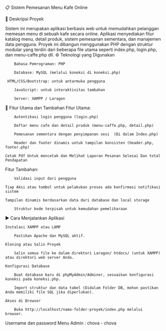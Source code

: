 📋 Sistem Pemesanan Menu Kafe Online

📝 Deskripsi Proyek

Sistem ini merupakan aplikasi berbasis web untuk memudahkan pelanggan memesan menu di sebuah kafe secara online. Aplikasi menyediakan fitur katalog menu, detail produk, sistem pemesanan sementara, dan manajemen data pengguna. Proyek ini dibangun menggunakan PHP dengan struktur modular yang terdiri dari beberapa file utama seperti index.php, login.php, dan menu-caffe.php dll.
⚙️ Teknologi yang Digunakan

    	Bahasa Pemrograman: PHP

    	Database: MySQL (melalui koneksi di koneksi.php)

   	 HTML/CSS/Bootstrap: untuk antarmuka pengguna

    	JavaScript: untuk interaktivitas tambahan 

    	Server: XAMPP / Laragon

🌟 Fitur Utama dan Tambahan
Fitur Utama:

    	Autentikasi login pengguna (login.php)

    	Daftar menu cafe dan detail produk (menu-caffe.php, detail.php)

    	Pemesanan sementara dengan penyimpanan sesi  (Di dalam Index.php)

    	Header dan footer dinamis untuk tampilan konsisten (header.php, footer.php) 

	Cetak Pdf Untuk mencetak dan Melihat Laporan Pesanan Selesai Dan total Pendapatan

Fitur Tambahan:

    	Validasi input dari pengguna

	Tiap Aksi atau tombol untuk pelakukan proses ada konfirmasi notifikasi sistem
	
   	Tampilan dinamis berdasarkan data dari database dan local storage

    	Struktur kode terpisah untuk kemudahan pemeliharaan 

▶️ Cara Menjalankan Aplikasi

    Instalasi XAMPP atau LAMP

        Pastikan Apache dan MySQL aktif.

    Kloning atau Salin Proyek

        Salin semua file ke dalam direktori Laragon/ htdocs/ (untuk XAMPP) atau direktori web server Anda.

    Konfigurasi Database

        Buat database baru di phpMyAdmin/Adminer, sesuaikan konfigurasi koneksi pada koneksi.php.

        Import struktur dan data tabel (Didalam Folder DB, mohon pastikan Anda memiliki file SQL jika diperlukan).

    Akses di Browser

        Buka http://localhost/nama-folder-proyek/index.php melalui browser.



Username dan password  Menu Admin : chova - chova

